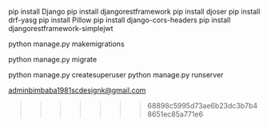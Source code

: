 pip install Django
pip install djangorestframework
pip install djoser
pip install drf-yasg
pip install Pillow
pip install django-cors-headers
pip install djangorestframework-simplejwt

python manage.py makemigrations

python manage.py migrate

python manage.py createsuperuser
python manage.py runserver

adminbimbaba1981scdesignk@gmail.com
>>>>>>> 68898c5995d73ae6b23dc3b7b48651ec85a771e6